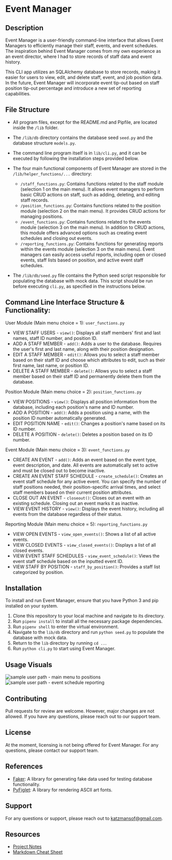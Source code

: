 # Event Manager

## Description
Event Manager is a user-friendly command-line interface that allows Event Managers to efficiently manage their staff, events, and event schedules. The inspiration behind Event Manager comes from my own experience as an event director, where I had to store records of staff data and event history.

This CLI app utilizes an SQLAlchemy database to store records, making it easier for users to view, edit, and delete staff, event, and job position data. In the future, Event Manager will incorporate event tip-out based on staff position tip-out percentage and introduce a new set of reporting capabilities.

## File Structure
- All program files, except for the README.md and Pipfile, are located inside the `/lib` folder.
- The `/lib/db` directory contains the database seed `seed.py` and the database structure `models.py`.
- The command line program itself is in `lib/cli.py`, and it can be executed by following the installation steps provided below.
- The four main functional components of Event Manager are stored in the `/lib/helper_functions/...` directory:
  - `/staff_functions.py`: Contains functions related to the staff module (selection 1 on the main menu). It allows event managers to perform basic CRUD actions on staff, such as adding, deleting, and editing staff records.
  - `/position_functions.py`: Contains functions related to the position module (selection 2 on the main menu). It provides CRUD actions for managing positions.
  - `/event_functions.py`: Contains functions related to the events module (selection 3 on the main menu). In addition to CRUD actions, this module offers advanced options such as creating event schedules and closing out events.
  - `/reporting_functions.py`: Contains functions for generating reports within the events module (selection 3 on the main menu). Event managers can easily access useful reports, including open or closed events, staff lists based on position, and active event staff schedules.

- The `/lib/db/seed.py` file contains the Python seed script responsible for populating the database with mock data. This script should be run before executing `cli.py`, as specified in the instructions below.

## Command Line Interface Structure & Functionality:
User Module (Main menu choice = 1): `user_functions.py`
  - VIEW STAFF USERS - `view()`: Displays all staff members' first and last names, staff ID number, and position ID.
  - ADD A STAFF MEMBER - `add()`: Adds a user to the database. Requires the user's first and last name, along with their position designation.
  - EDIT A STAFF MEMBER - `edit()`: Allows you to select a staff member based on their staff ID and choose which attributes to edit, such as their first name, last name, or position ID.
  - DELETE A STAFF MEMBER - `delete()`: Allows you to select a staff member based on their staff ID and permanently delete them from the database.

Position Module (Main menu choice = 2): `position_functions.py`
  - VIEW POSITIONS - `view()`: Displays all position information from the database, including each position's name and ID number.
  - ADD A POSITION - `add()`: Adds a position using a name, with the position ID number automatically generated.
  - EDIT POSITION NAME - `edit()`: Changes a position's name based on its ID number.
  - DELETE A POSITION - `delete()`: Deletes a position based on its ID number.

Event Module (Main menu choice = 3): `event_functions.py`
  - CREATE AN EVENT - `add()`: Adds an event based on the event type, event description, and date. All events are automatically set to active and must be closed out to become inactive.
  - CREATE AN EVENT STAFF SCHEDULE - `create_schedule()`: Creates an event staff schedule for any active event. You can specify the number of staff positions needed, their position-specific arrival times, and select staff members based on their current position attributes.
  - CLOSE OUT AN EVENT - `closeout()`: Closes out an event with an existing schedule. Closing out an event marks it as inactive.
  - VIEW EVENT HISTORY - `view()`: Displays the event history, including all events from the database regardless of their status.

Reporting Module (Main menu choice = 5): `reporting_functions.py`
  - VIEW OPEN EVENTS - `view_open_events()`: Shows a list of all active events.
  - VIEW CLOSED EVENTS - `view_closed_events()`: Displays a list of all closed events.
  - VIEW EVENT STAFF SCHEDULES - `view_event_schedule()`: Views the event staff schedule based on the inputted event ID.
  - VIEW STAFF BY POSITION - `staff_by_position()`: Provides a staff list categorized by position.

## Installation
To install and run Event Manager, ensure that you have Python 3 and pip installed on your system.

1. Clone this repository to your local machine and navigate to its directory.
2. Run `pipenv install` to install all the necessary package dependencies.
3. Run `pipenv shell` to enter the virtual environment.
4. Navigate to the `lib/db` directory and run `python seed.py` to populate the database with mock data.
5. Return to the `lib` directory by running `cd ..`.
6. Run `python cli.py` to start using Event Manager.

## Usage Visuals
![sample user path - main menu to positions](https://imgur.com/farRGDD.png)
![sample user path - event schedule reporting](https://imgur.com/4MVv2W3.png)

## Contributing
Pull requests for review are welcome. However, major changes are not allowed.
If you have any questions, please reach out to our support team.

## License
At the moment, licensing is not being offered for Event Manager. For any questions, please contact our support team.

## References
- [Faker](https://faker.readthedocs.io/en/master/): A library for generating fake data used for testing database functionality.
- [PyFiglet](https://pypi.org/project/pyfiglet/0.7/): A library for rendering ASCII art fonts.

## Support
For any questions or support, please reach out to katzmansof@gmail.com.

## Resources
- [Project Notes](https://docs.google.com/spreadsheets/d/1Td6hpmT3lyrD08tp3itemhTKWiJ7K3rUSjn-c6M-dqg/edit#gid=0)
- [Markdown Cheat Sheet](https://www.markdownguide.org/cheat-sheet/)
